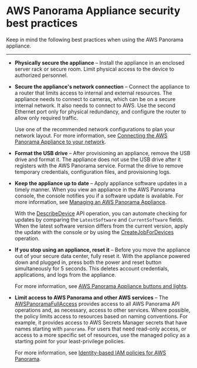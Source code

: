 # AWS Panorama Appliance security best practices<a name="security-bestpractices"></a>

Keep in mind the following best practices when using the AWS Panorama appliance\.

****
+ **Physically secure the appliance** – Install the appliance in an enclosed server rack or secure room\. Limit physical access to the device to authorized personnel\.
+ **Secure the appliance's network connection** – Connect the appliance to a router that limits access to internal and external resources\. The appliance needs to connect to cameras, which can be on a secure internal network\. It also needs to connect to AWS\. Use the second Ethernet port only for physical redundancy, and configure the router to allow only required traffic\.

  Use one of the recommended network configurations to plan your network layout\. For more information, see [Connecting the AWS Panorama Appliance to your network](appliance-network.md)\.
+ **Format the USB drive** – After provisioning an appliance, remove the USB drive and format it\. The appliance does not use the USB drive after it registers with the AWS Panorama service\. Format the drive to remove temporary credentials, configuration files, and provisioning logs\.
+ **Keep the appliance up to date** – Apply appliance software updates in a timely manner\. When you view an appliance in the AWS Panorama console, the console notifies you if a software update is available\. For more information, see [Managing an AWS Panorama Appliance](appliance-manage.md)\.

  With the [DescribeDevice](https://docs.aws.amazon.com/panorama/latest/api/API_DescribeDevice.html) API operation, you can automate checking for updates by comparing the `LatestSoftware` and `CurrentSoftware` fields\. When the latest software version differs from the current version, apply the update with the console or by using the [CreateJobForDevices](https://docs.aws.amazon.com/panorama/latest/api/API_CreateJobForDevices.html) operation\.
+ **If you stop using an appliance, reset it** – Before you move the appliance out of your secure data center, fully reset it\. With the appliance powered down and plugged in, press both the power and reset button simultaneously for 5 seconds\. This deletes account credentials, applications, and logs from the appliance\.

  For more information, see [AWS Panorama Appliance buttons and lights](appliance-buttons.md)\.
+ **Limit access to AWS Panorama and other AWS services** – The [AWSPanoramaFullAccess](https://console.aws.amazon.com/iam/home#/policies/arn:aws:iam::aws:policy/) provides access to all AWS Panorama API operations and, as necessary, access to other services\. Where possible, the policy limits access to resources based on naming conventions\. For example, it provides access to AWS Secrets Manager secrets that have names starting with `panorama`\. For users that need read\-only access, or access to a more specific set of resources, use the managed policy as a starting point for your least\-privilege policies\.

  For more information, see [Identity\-based IAM policies for AWS Panorama](permissions-user.md)\.